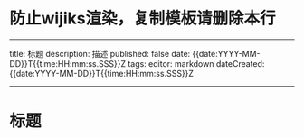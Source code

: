 # 防止wijiks渲染，复制模板请删除本行
---
title: 标题
description: 描述
published: false
date: {{date:YYYY-MM-DD}}T{{time:HH:mm:ss.SSS}}Z
tags: 
editor: markdown
dateCreated: {{date:YYYY-MM-DD}}T{{time:HH:mm:ss.SSS}}Z

--- 

# 标题


